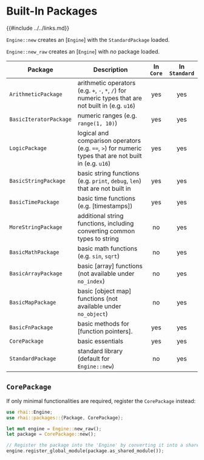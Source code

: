 Built-In Packages
================

{{#include ../../links.md}}

`Engine::new` creates an [`Engine`] with the `StandardPackage` loaded.

`Engine::new_raw` creates an [`Engine`] with _no_ package loaded.

| Package                | Description                                                                                            | In `Core` | In `Standard` |
| ---------------------- | ------------------------------------------------------------------------------------------------------ | :-------: | :-----------: |
| `ArithmeticPackage`    | arithmetic operators (e.g. `+`, `-`, `*`, `/`) for numeric types that are not built in (e.g. `u16`)    |    yes    |      yes      |
| `BasicIteratorPackage` | numeric ranges (e.g. `range(1, 10)`)                                                                   |    yes    |      yes      |
| `LogicPackage`         | logical and comparison operators (e.g. `==`, `>`) for numeric types that are not built in (e.g. `u16`) |    yes    |      yes      |
| `BasicStringPackage`   | basic string functions (e.g. `print`, `debug`, `len`) that are not built in                            |    yes    |      yes      |
| `BasicTimePackage`     | basic time functions (e.g. [timestamps])                                                               |    yes    |      yes      |
| `MoreStringPackage`    | additional string functions, including converting common types to string                               |    no     |      yes      |
| `BasicMathPackage`     | basic math functions (e.g. `sin`, `sqrt`)                                                              |    no     |      yes      |
| `BasicArrayPackage`    | basic [array] functions (not available under `no_index`)                                               |    no     |      yes      |
| `BasicMapPackage`      | basic [object map] functions (not available under `no_object`)                                         |    no     |      yes      |
| `BasicFnPackage`       | basic methods for [function pointers].                                                                 |    yes    |      yes      |
| `CorePackage`          | basic essentials                                                                                       |    yes    |      yes      |
| `StandardPackage`      | standard library (default for `Engine::new`)                                                           |    no     |      yes      |


`CorePackage`
-------------

If only minimal functionalities are required, register the `CorePackage` instead:

```rust
use rhai::Engine;
use rhai::packages::{Package, CorePackage};

let mut engine = Engine::new_raw();
let package = CorePackage::new();

// Register the package into the 'Engine' by converting it into a shared module.
engine.register_global_module(package.as_shared_module());
```
